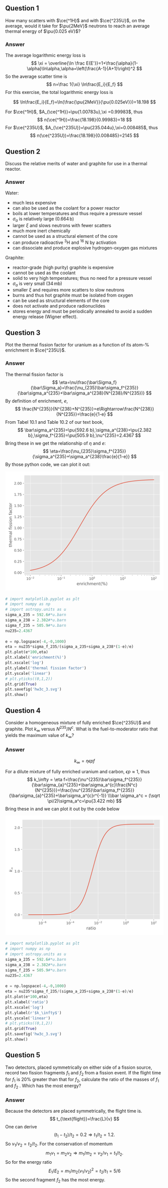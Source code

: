 ## Question 1

How many scatters with $\ce{^1H}$ and with $\ce{^235U}$, on the average, would it take for $\pu{2MeV}$ neutrons to reach an average thermal energy of $\pu{0.025 eV}$?

### Answer

The average logarithmic energy loss is
$$
\xi = \overline{\ln \frac E{E'}}=1+\frac{\alpha}{1-\alpha}\ln\alpha,\alpha=\left(\frac{A-1}{A+1}\right)^2
$$
So the average scatter time is
$$
n=\frac 1{\xi} \ln\frac{E_i}{E_f}
$$
For this exercise, the total logarithmic energy loss is 

$$
\ln\frac{E_i}{E_f}=\ln(\frac{\pu{2MeV}}{\pu{0.025eV}})=18.198
$$

For $\ce{^1H}$, $A_{\ce{^1H}}=\pu{1.00783u},\xi =0.99983$, thus
$$
n(\ce{^1H})=\frac{18.198}{0.99983}=18
$$
For $\ce{^235U}$, $A_{\ce{^235U}}=\pu{235.044u},\xi=0.008485$, thus
$$
n(\ce{^235U})=\frac{18.198}{0.008485}=2145
$$

## Question 2

Discuss the relative merits of water and graphite for use in a thermal reactor.

### Answer

Water: 

- much less expensive
- can also be used as the coolant for a power reactor
- boils at lower temperatures and thus require a pressure vessel
- $\sigma_a$ is relatively large ($0.664\,\mathrm{b}$)
- larger $\xi$ and slows neutrons with fewer scatters
- much more inert chemically
- cannot be used as a structural element of the core
- can produce radioactive ${ }^3 \mathrm{H}$ and ${ }^{16} \mathrm{~N}$ by activation
- can dissociate and produce explosive hydrogen-oxygen gas mixtures

Graphite:

- reactor-grade (high purity) graphite is expensive
- cannot be used as the coolant
- solid to very high temperatures; thus no need for a pressure vessel
- $\sigma_a$ is very small ($34\,\mathrm{mb}$)
- smaller $\xi$ and requires more scatters to slow neutrons
- burns and thus hot graphite must be isolated from oxygen
- can be used as structural elements of the core
- does not activate and produce radionuclides
- stores energy and must be periodically annealed to avoid a sudden energy release (Wigner effect).

## Question 3

Plot the thermal fission factor for uranium as a function of its atom-% enrichment in $\ce{^235U}$.

### Answer

The thermal fission factor is
$$
\eta=\nu\frac{\bar\Sigma_f}{\bar\Sigma_a}=\frac{\nu_{235}\bar\sigma_f^{235}}{\bar\sigma_a^{235}+\bar\sigma_a^{238}(N^{238}/N^{235})}
$$
By definition of enrichment, $e$,
$$
\frac{N^{235}}{N^{238}+N^{235}}=e\Rightarrow\frac{N^{238}}{N^{235}}=\frac{e}{1-e}
$$
From Tabel 10.1 and Table 10.2 of our text book,
$$
\bar\sigma_a^{235}=\pu{592.6 b},\sigma_a^{238}=\pu{2.382 b},\sigma_f^{235}=\pu{505.9 b},\nu^{235}=2.4367
$$
Bring these in we get the relationship of $\eta$ and $e$:
$$
\eta=\frac{\nu_{235}\sigma_f^{235}}{\sigma_a^{235}+\sigma_a^{238}\frac{e}{1-e}}
$$
By those python code, we can plot it out:

![hw3c_3](hw3c_3.svg)

```python
# import matplotlib.pyplot as plt
# import numpy as np
# import astropy.units as u
sigma_a_235 = 592.6#*u.barn
sigma_a_238 = 2.382#*u.barn
sigma_f_235 = 505.9#*u.barn
nu235=2.4367

e = np.logspace(-4,-0,1000)
eta = nu235*sigma_f_235/(sigma_a_235+sigma_a_238*(1-e)/e)
plt.plot(e*100,eta)
plt.xlabel('enrichment(%)')
plt.xscale('log')
plt.ylabel('thermal fission factor')
plt.yscale('linear')
# plt.yticks((0,1,2))
plt.grid(True)
plt.savefig('hw3c_3.svg')
plt.show()
```

## Question 4

Consider a homogeneous mixture of fully enriched $\ce{^235U}$ and graphite. Plot $k_\infty$ versus $N^{235}/N^c$. What is the fuel-to-moderator ratio that yields the maximum value of $k_\infty$?

### Answer

$$
k_\infty=\eta \epsilon p f 
$$

For a dilute mixture of fully enriched uranium and carbon, $\epsilon p\approx 1$, thus
$$
k_\infty = \eta f=\frac{\nu^{235}\bar\sigma_f^{235}}{\bar\sigma_{a}^{235}+\bar\sigma_a^{c}\frac{N^c}{N^{235}}}=\frac{\nu^{235}\bar\sigma_f^{235}}{\bar\sigma_{a}^{235}+\bar\sigma_a^{c}r^{-1}}
\\\bar \sigma_a^c = (\sqrt \pi/2)\sigma_a^c=\pu{3.422 mb}
$$
Bring these in and we can plot it out by the code below

![hw3c_4](hw3c_4.svg)

```python
# import matplotlib.pyplot as plt
# import numpy as np
# import astropy.units as u
sigma_a_235 = 592.6#*u.barn
sigma_a_238 = 2.382#*u.barn
sigma_f_235 = 505.9#*u.barn
nu235=2.4367

e = np.logspace(-4,-0,1000)
eta = nu235*sigma_f_235/(sigma_a_235+sigma_a_238*(1-e)/e)
plt.plot(e*100,eta)
plt.xlabel('ratio')
plt.xscale('log')
plt.ylabel(r'$k_\infty$')
plt.yscale('linear')
# plt.yticks((0,1,2))
plt.grid(True)
plt.savefig('hw3c_3.svg')
plt.show()
```



## Question 5

Two detectors, placed symmetrically on either side of a fission source, record two fission fragments $f_1$ and $f_2$ from a fission event. If the flight time for $f_1$ is $20\%$ greater than that for $f_2$, calculate the ratio of the masses of $f_1$ and $f_2$ . Which has the most energy?

### Answer

Because the detectors are placed symmetrically, the flight time is.
$$
t_{\text{flight}}=\frac{L}{v}
$$
One can derive
$$
(t_1-t_2)/t_2=0.2\Rightarrow t_1/t_2=1.2.
$$
So $v_1/v_2=t_2/t_2$. For the conservation of momentum
$$
m_1v_1=m_2v_2
\Rightarrow m_1/m_2=v_2/v_1=t_1/t_2.
$$
So for the energy ratio
$$
E_1/E_2=m_1/m_2 (v_1/v_2)^2=t_2/t_1=5/6
$$
So the second fragment $f_2$ has the most energy.